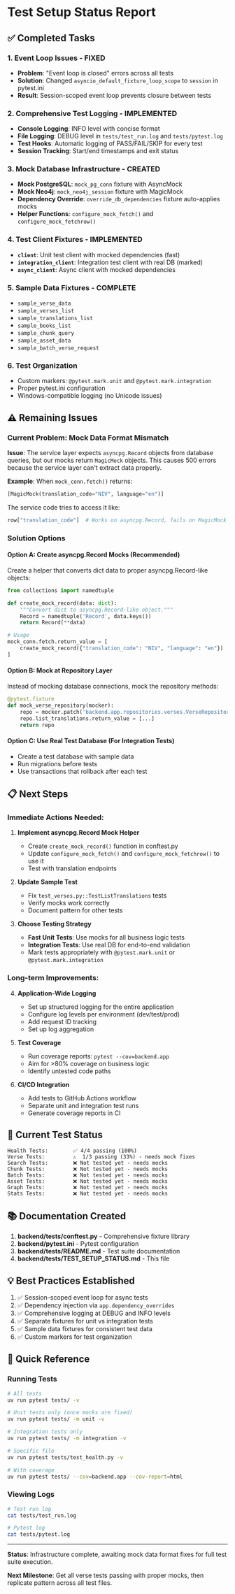 # Test Setup Status Report

## ✅ Completed Tasks

### 1. **Event Loop Issues - FIXED**
- **Problem**: "Event loop is closed" errors across all tests
- **Solution**: Changed `asyncio_default_fixture_loop_scope` to `session` in pytest.ini
- **Result**: Session-scoped event loop prevents closure between tests

### 2. **Comprehensive Test Logging - IMPLEMENTED**
- **Console Logging**: INFO level with concise format
- **File Logging**: DEBUG level in `tests/test_run.log` and `tests/pytest.log`
- **Test Hooks**: Automatic logging of PASS/FAIL/SKIP for every test
- **Session Tracking**: Start/end timestamps and exit status

### 3. **Mock Database Infrastructure - CREATED**
- **Mock PostgreSQL**: `mock_pg_conn` fixture with AsyncMock
- **Mock Neo4j**: `mock_neo4j_session` fixture with MagicMock
- **Dependency Override**: `override_db_dependencies` fixture auto-applies mocks
- **Helper Functions**: `configure_mock_fetch()` and `configure_mock_fetchrow()`

### 4. **Test Client Fixtures - IMPLEMENTED**
- **`client`**: Unit test client with mocked dependencies (fast)
- **`integration_client`**: Integration test client with real DB (marked)
- **`async_client`**: Async client with mocked dependencies

### 5. **Sample Data Fixtures - COMPLETE**
- `sample_verse_data`
- `sample_verses_list`
- `sample_translations_list`
- `sample_books_list`
- `sample_chunk_query`
- `sample_asset_data`
- `sample_batch_verse_request`

### 6. **Test Organization**
- Custom markers: `@pytest.mark.unit` and `@pytest.mark.integration`
- Proper pytest.ini configuration
- Windows-compatible logging (no Unicode issues)

## ⚠️ Remaining Issues

### Current Problem: Mock Data Format Mismatch

**Issue**: The service layer expects `asyncpg.Record` objects from database queries, but our mocks return `MagicMock` objects. This causes 500 errors because the service layer can't extract data properly.

**Example**: When `mock_conn.fetch()` returns:
```python
[MagicMock(translation_code="NIV", language="en")]
```

The service code tries to access it like:
```python
row["translation_code"]  # Works on asyncpg.Record, fails on MagicMock
```

### Solution Options

#### **Option A: Create asyncpg.Record Mocks** (Recommended)
Create a helper that converts dict data to proper asyncpg.Record-like objects:

```python
from collections import namedtuple

def create_mock_record(data: dict):
    """Convert dict to asyncpg.Record-like object."""
    Record = namedtuple('Record', data.keys())
    return Record(**data)

# Usage
mock_conn.fetch.return_value = [
    create_mock_record({"translation_code": "NIV", "language": "en"})
]
```

#### **Option B: Mock at Repository Layer**
Instead of mocking database connections, mock the repository methods:

```python
@pytest.fixture
def mock_verse_repository(mocker):
    repo = mocker.patch('backend.app.repositories.verses.VerseRepository')
    repo.list_translations.return_value = [...]
    return repo
```

#### **Option C: Use Real Test Database** (For Integration Tests)
- Create a test database with sample data
- Run migrations before tests
- Use transactions that rollback after each test

## 📋 Next Steps

### Immediate Actions Needed:

1. **Implement asyncpg.Record Mock Helper**
   - Create `create_mock_record()` function in conftest.py
   - Update `configure_mock_fetch()` and `configure_mock_fetchrow()` to use it
   - Test with translation endpoints

2. **Update Sample Test**
   - Fix `test_verses.py::TestListTranslations` tests
   - Verify mocks work correctly
   - Document pattern for other tests

3. **Choose Testing Strategy**
   - **Fast Unit Tests**: Use mocks for all business logic tests
   - **Integration Tests**: Use real DB for end-to-end validation
   - Mark tests appropriately with `@pytest.mark.unit` or `@pytest.mark.integration`

### Long-term Improvements:

4. **Application-Wide Logging**
   - Set up structured logging for the entire application
   - Configure log levels per environment (dev/test/prod)
   - Add request ID tracking
   - Set up log aggregation

5. **Test Coverage**
   - Run coverage reports: `pytest --cov=backend.app`
   - Aim for >80% coverage on business logic
   - Identify untested code paths

6. **CI/CD Integration**
   - Add tests to GitHub Actions workflow
   - Separate unit and integration test runs
   - Generate coverage reports in CI

## 🎯 Current Test Status

```
Health Tests:        ✅ 4/4 passing (100%)
Verse Tests:         ⚠️  1/3 passing (33%) - needs mock fixes
Search Tests:        ❌ Not tested yet - needs mocks
Chunk Tests:         ❌ Not tested yet - needs mocks
Batch Tests:         ❌ Not tested yet - needs mocks
Asset Tests:         ❌ Not tested yet - needs mocks
Graph Tests:         ❌ Not tested yet - needs mocks
Stats Tests:         ❌ Not tested yet - needs mocks
```

## 📚 Documentation Created

1. **backend/tests/conftest.py** - Comprehensive fixture library
2. **backend/pytest.ini** - Pytest configuration
3. **backend/tests/README.md** - Test suite documentation
4. **backend/tests/TEST_SETUP_STATUS.md** - This file

## 💡 Best Practices Established

1. ✅ Session-scoped event loop for async tests
2. ✅ Dependency injection via `app.dependency_overrides`
3. ✅ Comprehensive logging at DEBUG and INFO levels
4. ✅ Separate fixtures for unit vs integration tests
5. ✅ Sample data fixtures for consistent test data
6. ✅ Custom markers for test organization

## 🔧 Quick Reference

### Running Tests

```bash
# All tests
uv run pytest tests/ -v

# Unit tests only (once mocks are fixed)
uv run pytest tests/ -m unit -v

# Integration tests only
uv run pytest tests/ -m integration -v

# Specific file
uv run pytest tests/test_health.py -v

# With coverage
uv run pytest tests/ --cov=backend.app --cov-report=html
```

### Viewing Logs

```bash
# Test run log
cat tests/test_run.log

# Pytest log
cat tests/pytest.log
```

---

**Status**: Infrastructure complete, awaiting mock data format fixes for full test suite execution.

**Next Milestone**: Get all verse tests passing with proper mocks, then replicate pattern across all test files.
